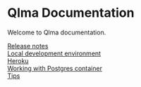 # Qlma Documentation

Welcome to Qlma documentation.

[Release notes](RELEASE_NOTES) \
[Local development environment](DEVELOPER) \
[Heroku](RELEASE_NOTES) \
[Working with Postgres container](POSTGRES) \
[Tips](TIPS) 
